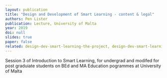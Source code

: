 ```yaml
---
layout: publication
title: "Design and Development of Smart Learning - content & legal"
authors: Pen Lister
publication: Lecture, University of Malta
year: 2019
doi: null
slides: true
paper: false
related: design-dev-smart-learning-the-project, design-dev-smart-learning-learning-design
---
```


Session 3 of Introduction to Smart Learning, for undergrad and modifed for post graduiate students on BEd and MA Education pogrammes at University of Malta
